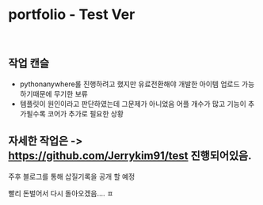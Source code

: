 # portfolio - Test Ver 

<br>

## 작업 캔슬 
- pythonanywhere롤 진행하려고 했지만 유료전환해야 개발한 아이템 업로드 가능하기때문에 무기한 보류
- 템플릿이 원인이라고 판단하였는데 그문제가 아니었음 어플 개수가 많고 기능이 추가될수록 코어가 추가로 필요한 상황 

## 자세한 작업은 -> https://github.com/Jerrykim91/test 진행되어있음.
주후 블로그를 통해 삽질기록을 공개 할 예정 

빨리 돈벌어서 다시 돌아오겠음.... ㅍ
